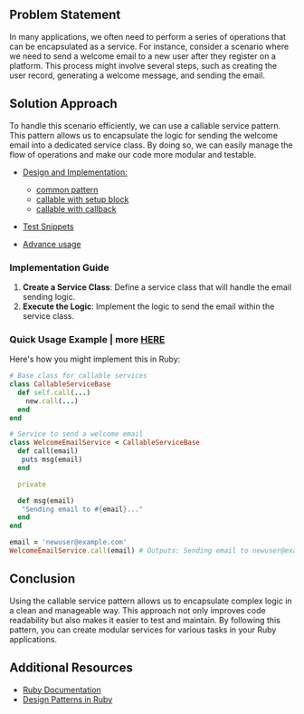 ## Problem Statement

In many applications, we often need to perform a series of operations that can be encapsulated as a service. For instance, consider a scenario where we need to send a welcome email to a new user after they register on a platform. This process might involve several steps, such as creating the user record, generating a welcome message, and sending the email.

## Solution Approach

To handle this scenario efficiently, we can use a callable service pattern. This pattern allows us to encapsulate the logic for sending the welcome email into a dedicated service class. By doing so, we can easily manage the flow of operations and make our code more modular and testable.

- [Design and Implementation:](https://github.com/hackico-ai/ruby-bits/blob/main/callable_service)

  - [common pattern](https://github.com/hackico-ai/ruby-bits/blob/main/callable_service/callable_service.rb)
  - [callable with setup block](https://github.com/hackico-ai/ruby-bits/blob/main/callable_service/callable_service_setup_block.rb)
  - [callable with callback](https://github.com/hackico-ai/ruby-bits/blob/main/callable_service/callable_service_callback_block.rb)

- [Test Snippets](https://github.com/hackico-ai/ruby-bits/blob/main/include_module_class_method/include_module_class_method.rb#L24)
- [Advance usage](https://github.com/hackico-ai/ruby-bits/blob/main/callable_service/beta_advance_usage.rb)

### Implementation Guide

1. **Create a Service Class**: Define a service class that will handle the email sending logic.
2. **Execute the Logic**: Implement the logic to send the email within the service class.

### Quick Usage Example | more [HERE](https://github.com/hackico-ai/ruby-bits/tree/main/callable_service)

Here's how you might implement this in Ruby:

```ruby
# Base class for callable services
class CallableServiceBase
  def self.call(...)
    new.call(...)
  end
end

# Service to send a welcome email
class WelcomeEmailService < CallableServiceBase
  def call(email)
   puts msg(email)
  end

  private

  def msg(email)
   "Sending email to #{email}..."
  end
end

email = 'newuser@example.com'
WelcomeEmailService.call(email) # Outputs: Sending email to newuser@example.com.

```

## Conclusion

Using the callable service pattern allows us to encapsulate complex logic in a clean and manageable way. This approach not only improves code readability but also makes it easier to test and maintain. By following this pattern, you can create modular services for various tasks in your Ruby applications.

## Additional Resources

- [Ruby Documentation](https://www.ruby-lang.org/en/documentation/)
- [Design Patterns in Ruby](https://www.oreilly.com/library/view/design-patterns-in/9780132650950/)

